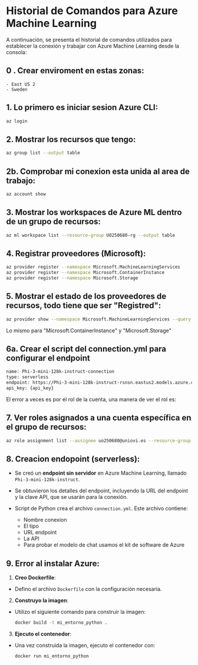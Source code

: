 # Historial de Comandos para Azure Machine Learning

A continuación, se presenta el historial de comandos utilizados para establecer la conexión y trabajar con Azure Machine Learning desde la consola:

## 0 . Crear enviroment en estas zonas:
    - East US 2
    - Sweden 

## 1. Lo primero es iniciar sesion Azure CLI:
```bash
az login
```

## 2. Mostrar los recursos que tengo:
```bash
az group list --output table
```

## 2b. Comprobar mi conexion esta unida al area de trabajo:
```bash
az account show
```

## 3. Mostrar los workspaces de Azure ML dentro de un grupo de recursos:
```bash
az ml workspace list --resource-group UO250680-rg --output table
```

## 4. Registrar proveedores (Microsoft):
```bash
az provider register --namespace Microsoft.MachineLearningServices
az provider register --namespace Microsoft.ContainerInstance
az provider register --namespace Microsoft.Storage
```

## 5. Mostrar el estado de los proveedores de recursos, todo tiene que ser "Registred":
```bash
az provider show --namespace Microsoft.MachineLearningServices --query "registrationState"
```
Lo mismo para "Microsoft.ContainerInstance" y "Microsoft.Storage"

## 6a. Crear el script del connection.yml para configurar el endpoint

```bash
name: Phi-3-mini-128k-instruct-connection
type: serverless
endpoint: https://Phi-3-mini-128k-instruct-rsnsn.eastus2.models.azure.com/score
api_key: {api_key}
```
El error a veces es por el rol de la cuenta, una manera de ver el rol es:

## 7. Ver roles asignados a una cuenta específica en el grupo de recursos:
```bash
az role assignment list --assignee uo250680@uniovi.es --resource-group UO250680-rg
```

## 8. Creacion endopoint (serverless):

  - Se creó un **endpoint sin servidor** en Azure Machine Learning, llamado    `Phi-3-mini-128k-instruct`.

  - Se obtuvieron los detalles del endpoint, incluyendo la URL del endpoint y la clave API,   que se usarán para la conexión.

  - Script de Python crea el archivo `connection.yml`. Este archivo contiene:
       - Nombre conexion
       - El tipo
       - URL endpoint
       - La API
       - Para probar el modelo de chat usamos el kit de software de Azure

## 9. Error al instalar Azure:

  1. **Creo Dockerfile**: 
   - Defino el archivo `Dockerfile` con la configuración necesaria.

  2. **Construyo la imagen**: 
   - Utilizo el siguiente comando para construir la imagen:
     ```bash
     docker build -t mi_entorno_python .
     ```

  3. **Ejecuto el contenedor**: 
   - Una vez construida la imagen, ejecuto el contenedor con:
     ```bash
     docker run mi_entorno_python
     ```
  

